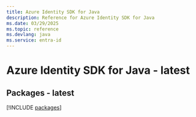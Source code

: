 ```yaml
---
title: Azure Identity SDK for Java
description: Reference for Azure Identity SDK for Java
ms.date: 03/29/2025
ms.topic: reference
ms.devlang: java
ms.service: entra-id
---
```

# Azure Identity SDK for Java - latest
## Packages - latest
[!INCLUDE [packages](identity-index.md)]